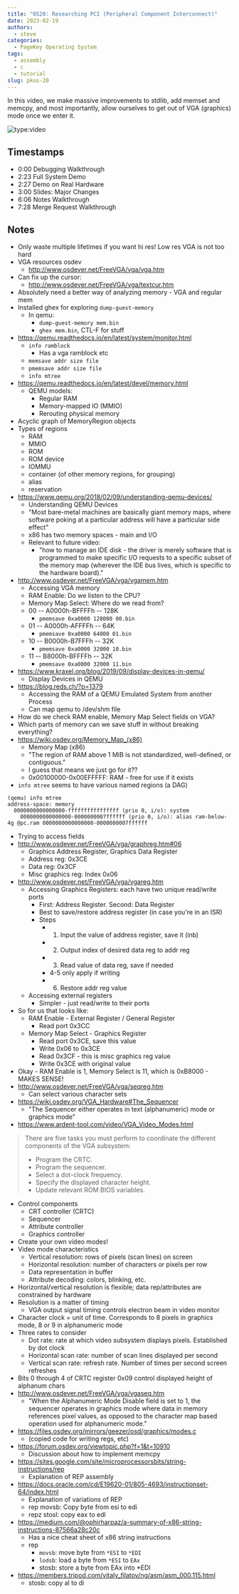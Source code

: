 ```yaml
---
title: "OS20: Researching PCI (Peripheral Component Interconnect)"
date: 2023-02-19
authors:
  - steve
categories:
  - PageKey Operating System
tags:
  - assembly
  - c
  - tutorial
slug: pkos-20
---
```


In this video, we make massive improvements to stdlib, add memset and memcpy, and most importantly, allow ourselves to get out of VGA (graphics) mode once we enter it.

<!-- more -->

![type:video](https://www.youtube.com/embed/TTAqgKs_ZpI)

## Timestamps
- 0:00 Debugging Walkthrough
- 2:23 Full System Demo
- 2:27 Demo on Real Hardware
- 3:00 Slides: Major Changes
- 6:06 Notes Walkthrough
- 7:28 Merge Request Walkthrough

## Notes
- Only waste multiple lifetimes if you want hi res! Low res VGA is not too hard  
- VGA resources osdev  
	- <http://www.osdever.net/FreeVGA/vga/vga.htm>
- Can fix up the cursor:  
	- <http://www.osdever.net/FreeVGA/vga/textcur.htm>
- Absolutely need a better way of analyzing memory - VGA and regular mem
- Installed ghex for exploring `dump-guest-memory`
	- In qemu: 
		- `dump-guest-memory mem.bin`
		- `ghex mem.bin`, CTL-F for stuff
- <https://qemu.readthedocs.io/en/latest/system/monitor.html>
	- `info ramblock`
		- Has a vga ramblock etc
	- `memsave addr size file`
	- `pmemsave addr size file`
	- `info mtree`
- <https://qemu.readthedocs.io/en/latest/devel/memory.html>
	- QEMU models:
		- Regular RAM
		- Memory-mapped IO (MMIO)
		- Rerouting physical memory
- Acyclic graph of MemoryRegion objects
- Types of regions
	- RAM
	- MMIO
	- ROM
	- ROM device
	- IOMMU
	- container (of other memory regions, for grouping)
	- alias
	- reservation
- <https://www.qemu.org/2018/02/09/understanding-qemu-devices/>
	- Understanding QEMU Devices
	- "Most bare-metal machines are basically giant memory maps, where software poking at a particular address will have a particular side effect"
	- x86 has two memory spaces - main and I/O
	- Relevant to future video:
		- "how to manage an IDE disk - the driver is merely software that is programmed to make specific I/O requests to a specific subset of the memory map (wherever the IDE bus lives, which is specific to the hardware board)."
- <http://www.osdever.net/FreeVGA/vga/vgamem.htm>
	- Accessing VGA memory
	- RAM Enable: Do we listen to the CPU?
	- Memory Map Select: Where do we read from?
	- 00 -- A0000h-BFFFFh -- 128K
		- `pmemsave 0xa0000 128000 00.bin`
	- 01 -- A0000h-AFFFFh -- 64K
		- `pmemsave 0xa0000 64000 01.bin`
	- 10 -- B0000h-B7FFFh -- 32K
		- `pmemsave 0xa0000 32000 10.bin`
	- 11 -- B8000h-BFFFFh -- 32K
		- `pmemsave 0xa0000 32000 11.bin`
- <https://www.kraxel.org/blog/2019/09/display-devices-in-qemu/>
	- Display Devices in QEMU
- <https://blog.reds.ch/?p=1379>
	- Accessing the RAM of a QEMU Emulated System from another Process
	- Can map qemu to /dev/shm file
- How do we check RAM enable, Memory Map Select fields on VGA?
- Which parts of memory can we save stuff in without breaking everything?
- <https://wiki.osdev.org/Memory_Map_(x86)>
	- Memory Map (x86)
	- "The region of RAM above 1 MiB is not standardized, well-defined, or contiguous."
	- I guess that means we just go for it??
	- 0x00100000-0x00EFFFFF: RAM - free for use if it exists
- `info mtree` seems to have various named regions (a DAG)
```
(qemu) info mtree
address-space: memory
  0000000000000000-ffffffffffffffff (prio 0, i/o): system
    0000000000000000-0000000007ffffff (prio 0, i/o): alias ram-below-4g @pc.ram 0000000000000000-0000000007ffffff
```
- Trying to access fields
- <http://www.osdever.net/FreeVGA/vga/graphreg.htm#06>
	- Graphics Address Register, Graphics Data Register
	- Address reg: 0x3CE
	- Data reg: 0x3CF
	- Misc graphics reg: Index 0x06
- <http://www.osdever.net/FreeVGA/vga/vgareg.htm>
	- Accessing Graphics Registers: each have two unique read/write ports
		- First: Address Register. Second: Data Register
		- Best to save/restore address register (in case you're in an ISR)
		- Steps
			- 1. Input the value of address register, save it (inb)
			- 2. Output index of desired data reg to addr reg
			- 3. Read value of data reg, save if needed
			- 4-5 only apply if writing
			- 6. Restore addr reg value
	- Accessing external registers
		- Simpler - just read/write to their ports
- So for us that looks like:
	- RAM Enable - External Register / General Register
		- Read port 0x3CC
	- Memory Map Select - Graphics Register
		- Read port 0x3CE, save this value
		- Write 0x06 to 0x3CE
		- Read 0x3CF - this is misc graphics reg value
		- Write 0x3CE with original value
- Okay - RAM Enable is 1, Memory Select is 11, which is 0xB8000 - MAKES SENSE!
- <http://www.osdever.net/FreeVGA/vga/seqreg.htm>
	- Can select various character sets
- <https://wiki.osdev.org/VGA_Hardware#The_Sequencer>
	- "The Sequencer either operates in text (alphanumeric) mode or graphics mode"
- <https://www.ardent-tool.com/video/VGA_Video_Modes.html>
> There are five tasks you must perform to coordinate the different components of the VGA subsystem:
> - Program the CRTC.
> - Program the sequencer.
> - Select a dot-clock frequency.
> - Specify the displayed character height.
> - Update relevant ROM BIOS variables.
-  Control components
	- CRT controller (CRTC)
	- Sequencer
	- Attribute controller
	- Graphics controller
- Create your own video modes!
- Video mode characteristics
	- Vertical resolution: rows of pixels (scan lines) on screen
	- Horizontal resolution: number of characters or pixels per row
	- Data representation in buffer
	- Attribute decoding: colors, blinking, etc.
- Horizontal/vertical resolution is flexible; data rep/attributes are constrained by hardware
- Resolution is a matter of timing
	- VGA output signal timing controls electron beam in video monitor
- Character clock = unit of time. Corresponds to 8 pixels in graphics mode, 8 or 9 in alphanumeric mode
- Three rates to consider
	- Dot rate: rate at which video subsystem displays pixels. Established by dot clock
	- Horizontal scan rate: number of scan lines displayed per second
	- Vertical scan rate: refresh rate. Number of times per second screen refreshes
- Bits 0 through 4 of CRTC register 0x09 control displayed height of alphanum chars
- <http://www.osdever.net/FreeVGA/vga/vgaseq.htm>
	- "When the Alphanumeric Mode Disable field is set to 1, the sequencer operates in graphics mode where data in memory references pixel values, as opposed to the character map based operation used for alphanumeric mode."
- <https://files.osdev.org/mirrors/geezer/osd/graphics/modes.c>
	- (copied code for writing regs, etc)
- <https://forum.osdev.org/viewtopic.php?f=1&t=10910>
	- Discussion about how to implement memcpy
- <https://sites.google.com/site/microprocessorsbits/string-instructions/rep>
	- Explanation of REP assembly
- <https://docs.oracle.com/cd/E19620-01/805-4693/instructionset-64/index.html>
	- Explanation of variations of REP
	- rep movsb: Copy byte from esi to edi
	- repz stosl: copy eax to edl
- <https://medium.com/@ophirharpaz/a-summary-of-x86-string-instructions-87566a28c20c>
	- Has a nice cheat sheet of x86 string instructions
	- rep
		- `movsb`: move byte from `*ESI` to `*EDI`
		- `lodsb`: load a byte from `*ESI` to `EAx`
		- stosb: store a byte from EAx into \*EDI
- <https://members.tripod.com/vitaly_filatov/ng/asm/asm_000.115.html>
	- stosb: copy al to di
